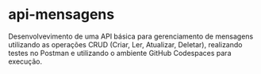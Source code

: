 # api-mensagens
Desenvolvevimento de uma API básica para gerenciamento de mensagens utilizando as operações CRUD (Criar, Ler, Atualizar, Deletar), realizando testes no Postman e utilizando o ambiente GitHub Codespaces para execução.
